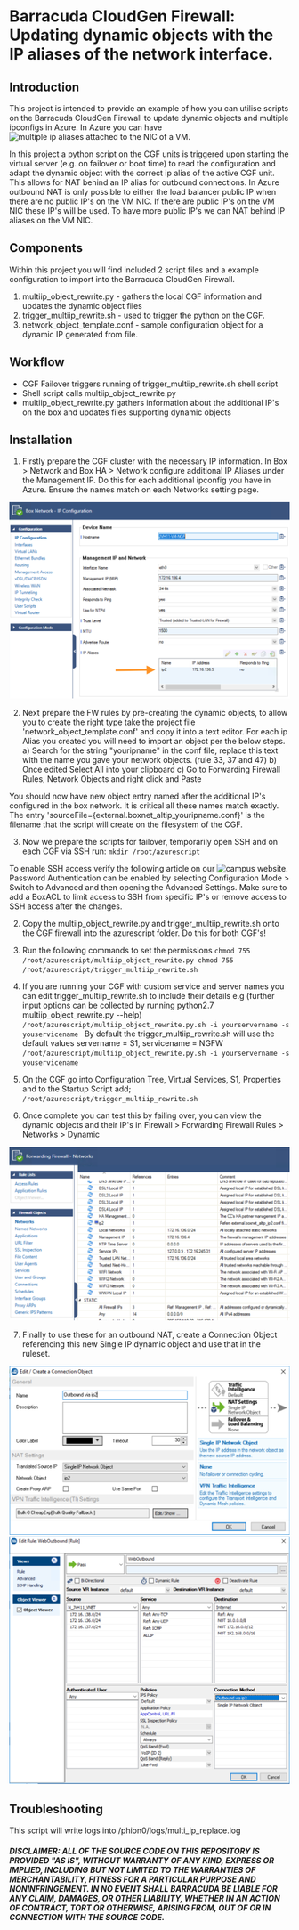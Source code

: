 # Barracuda CloudGen Firewall: Updating dynamic objects with the IP aliases of the network interface. 

## Introduction
This project is intended to provide an example of how you can utilise scripts on the Barracuda CloudGen Firewall to update dynamic objects and multiple ipconfigs in Azure. In Azure you can have ![multiple ip aliases attached to the NIC of a VM](https://docs.microsoft.com/en-us/azure/virtual-network/virtual-network-multiple-ip-addresses-portal). 

In this project a python script on the CGF units is triggered upon starting the virtual server (e.g. on failover or boot time) to read the configuration and adapt the dynamic object with the correct ip alias of the active CGF unit. This allows for NAT behind an IP alias for outbound connections. In Azure outbound NAT is only possible to either the load balancer public IP when there are no public IP's on the VM NIC. If there are public IP's on the VM NIC these IP's will be used. To have more public IP's we can NAT behind IP aliases on the VM NIC.

## Components
Within this project you will find included 2 script files and a example configuration to import into the Barracuda CloudGen Firewall. 

1. multiip_object_rewrite.py - gathers the local CGF information and updates the dynamic object files
2. trigger_multiip_rewrite.sh - used to trigger the python on the CGF.
3. network_object_template.conf - sample configuration object for a dynamic IP generated from file. 

## Workflow

- CGF Failover triggers running of trigger_multiip_rewrite.sh shell script
- Shell script calls multiip_object_rewrite.py 
- multiip_object_rewrite.py gathers information about the additional IP's on the box and updates files supporting dynamic objects

## Installation

1. Firstly prepare the CGF cluster with the necessary IP information. In Box > Network and Box HA > Network configure additional IP Aliases under the Management IP. Do this for each additional ipconfig you have in Azure. 
Ensure the names match on each Networks setting page. 

![CGF Network configuration Network Architecture](images/ipaliases.png)

2. Next prepare the FW rules by pre-creating the dynamic objects, to allow you to create the right type take the project file 'network_object_template.conf' and
copy it into a text editor. For each ip Alias you created you will need to import an object per the below steps. 
	a) Search for the string "youripname" in the conf file, replace this text with the name you gave your network objects. (rule 33, 37 and 47)
	b) Once edited Select All into your clipboard
	c) Go to Forwarding Firewall Rules, Network Objects and right click and Paste

You should now have new object entry named after the additional IP's configured in the box network. It is critical all these names match exactly. The entry 'sourceFile={external.boxnet_altip_youripname.conf}' is the filename that the script will create on the filesystem of the CGF.

3. Now we prepare the scripts for failover, temporarily open SSH and on each CGF via SSH run: 
	`
	mkdir /root/azurescript
	`

To enable SSH access verify the following article on our ![campus](https://campus.barracuda.com/product/cloudgenfirewall/doc/73719781/how-to-enable-ssh-root-access-for-public-cloud-firewalls/?sl=AWUAaK0wBDp2IHciOf61&so=1) website. Password Authentication can be enabled by selecting Configuration Mode > Switch to Advanced and then opening the Advanced Settings. Make sure to add a BoxACL to limit access to SSH from specific IP's or remove access to SSH access after the changes.

2. Copy the multiip_object_rewrite.py and trigger_multiip_rewrite.sh onto the CGF firewall into the azurescript folder. Do this for both CGF's!

3. Run the following commands to set the permissions
	`
	chmod 755 /root/azurescript/multiip_object_rewrite.py
	chmod 755 /root/azurescript/trigger_multiip_rewrite.sh
	`
4. If you are running your CGF with custom service and server names you can edit trigger_multiip_rewrite.sh to include their details e.g 
(further input options can be collected by running python2.7 multiip_object_rewrite.py --help)
			`	/root/azurescript/multiip_object_rewrite.py.sh -i yourservername -s youservicename  `
By default the trigger_multiip_rewrite.sh will use the default values servername = S1, servicename = NGFW
			`	/root/azurescript/multiip_object_rewrite.py.sh -i yourservername -s youservicename  `
	
5. On the CGF go into Configuration Tree, Virtual Services, S1, Properties and to the Startup Script add;
	`	/root/azurescript/trigger_multiip_rewrite.sh  `

6. Once complete you can test this by failing over, you can view the dynamic objects and their IP's in Firewall > Forwarding Firewall Rules > Networks > Dynamic 

![CGF Network configuration Network Architecture](images/dynamicobject.png)

7. Finally to use these for an outbound NAT, create a Connection Object referencing this new Single IP dynamic object and use that in the ruleset.

![CGF Network configuration Network Architecture](images/connectionobject.png)
![CGF Network configuration Network Architecture](images/firewallrule.png)

## Troubleshooting
This script will write logs into /phion0/logs/multi_ip_replace.log


##### DISCLAIMER: ALL OF THE SOURCE CODE ON THIS REPOSITORY IS PROVIDED "AS IS", WITHOUT WARRANTY OF ANY KIND, EXPRESS OR IMPLIED, INCLUDING BUT NOT LIMITED TO THE WARRANTIES OF MERCHANTABILITY, FITNESS FOR A PARTICULAR PURPOSE AND NONINFRINGEMENT. IN NO EVENT SHALL BARRACUDA BE LIABLE FOR ANY CLAIM, DAMAGES, OR OTHER LIABILITY, WHETHER IN AN ACTION OF CONTRACT, TORT OR OTHERWISE, ARISING FROM, OUT OF OR IN CONNECTION WITH THE SOURCE CODE. #####